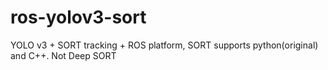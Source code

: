 # ros-yolov3-sort
YOLO v3 + SORT tracking + ROS platform, SORT supports python(original) and C++. Not Deep SORT
